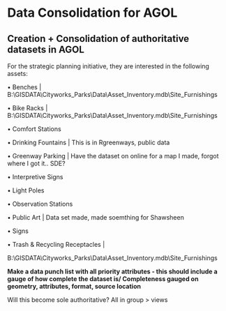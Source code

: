 # Data Consolidation for AGOL

## Creation + Consolidation of authoritative datasets in AGOL

For the strategic planning initiative, they are interested in the following assets:

•	Benches \| B:\GISDATA\Cityworks\_Parks\Data\Asset\_Inventory.mdb\Site\_Furnishings

•	Bike Racks \| B:\GISDATA\Cityworks\_Parks\Data\Asset\_Inventory.mdb\Site\_Furnishings

•	Comfort Stations

•	Drinking Fountains \| This is in Rgreenways, public data

•	Greenway Parking \| Have the dataset on online for a map I made, forgot where I got it.. SDE?

•	Interpretive Signs

•	Light Poles

•	Observation Stations

•	Public Art \| Data set made, made soemthing for Shawsheen

•	Signs

•	Trash & Recycling Receptacles \| 

B:\GISDATA\Cityworks\_Parks\Data\Asset\_Inventory.mdb\Site\_Furnishings

**Make a data punch list with all priority attributes - this should include a gauge of how complete the dataset is/ Completeness gauged on geometry, attributes, format, source location**

Will this become sole authoritative? All in group &gt; views



